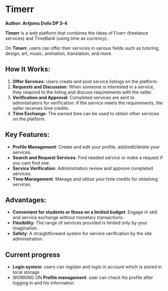 # Timerr
**Author: Artjoms Dvils DP 3-4**

**Timerr** is a web platform that combines the ideas of Fiverr (freelance services) and TimeBank (using time as currency).

On **Timerr**, users can offer their services in various fields such as tutoring, design, art, music, animation, translation, and more.

## How It Works:
1. **Offer Services**: Users create and post service listings on the platform.
2. **Requests and Discussion**: When someone is interested in a service, they respond to the listing and discuss requirements with the seller.
3. **Verification and Approval**: Completed services are sent to administrators for verification. If the service meets the requirements, the seller receives time credits.
4. **Time Exchange**: The earned time can be used to obtain other services on the platform.

## Key Features:
- **Profile Management**: Create and edit your profile, add/edit/delete your services.
- **Search and Request Services**: Find needed service or make a request if you cant find one.
- **Service Verification**: Administrators review and approve completed services.
- **Time Management**: Manage and utilize your time credits for obtaining services.

## Advantages:
- **Convenient for students or those on a limited budget**: Engage in skill and service exchange without monetary transactions.
- **Flexibility**: The range of services provided is limited only by your imagination.
- **Safety**: A straightforward system for service verification by the site administration.

## Current progress
- **Login system**: users can register and login in account which is stored in local storage
- WORKING ON **Profile management**: user can check his profile after logging in and his information
